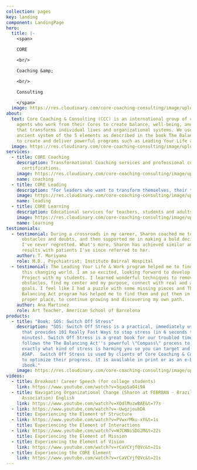 ```yaml
---
collection: pages
key: landing
component: LandingPage
hero:
  title: |-
    <span>

    CORE

    <br/>

    Coaching &amp;

    <br/>

    Consulting

    </span>
  image: https://res.cloudinary.com/core-coaching-consulting/image/upload/v1596493058/pexels-pixabay-161154_uftaqi.jpg
about:
  text: Core Coaching & Consulting (CCC) is an international group of change
    agents who work from their Cores to create balance, well-being, and flow
    that transforms individual lives and organizational systems. We use the
    ancient system of the 5 elements as described in the book The Balancing Act
    to create and deliver powerful programs such as Leading Your Life and Work.
  image: https://res.cloudinary.com/core-coaching-consulting/image/upload/v1595111411/logo_feamvb.png
services:
  - title: CORE Coaching
    description: Transformational Coaching services and professional coaching
      certifications.
    image: https://res.cloudinary.com/core-coaching-consulting/image/upload/v1596506930/services-coaching_nwxnao.jpg
    name: coaching
  - title: CORE Leading
    description: "For leaders who want to transform themselves, their teams & companies. "
    image: https://res.cloudinary.com/core-coaching-consulting/image/upload/v1596506930/services-business_l0t54c.jpg
    name: leading
  - title: CORE Learning
    description: Educational services for teachers, students and adults in transition.
    image: https://res.cloudinary.com/core-coaching-consulting/image/upload/v1596506928/services-learning_bby0id.jpg
    name: learning
testimonials:
  - testimonial: During a crossroads in my career, Sharon coached me to overcome
      obstacles and doubts, and then supported me in making a bold decision that
      I've never regretted. What's more, Sharon has achieved similar amazing
      results with patients I've since referred to her.
    author: T. Moriyama
    role: M.D., Psychiatrist; Instituto Bairral Hospital
  - testimonial: The Leading Your Life & Work program helped me to find myself in
      this changing world. I am so excited, looking forward to develop a new
      Project with my students. I learned wonderful techniques to remove
      obstacles, find my center and my purpose, connect with real and achievable
      goals. I feel like I had a puzzle with some missing pieces and The
      Balancing Act program has helped me to find them and put them in the
      proper place, to continue growing and discovering my own path.
    author: Ana Martinez
    role: Art Teacher, American School of Barcelona
products:
  - title: "Book: SOS: Switch Off Stress"
    description: "SOS: Switch Off Stress is a practical, immediately usable book
      that provides 101 Really Fast Ways to stop stress (in 6 seconds to 6
      minutes). Switch Off Stress is a great book for our troubled times. It
      follows the The Balancing Act''s powerful \"Compass\" process to show you
      exactly what kind of stress is harming you so you can target and remove it
      ASAP.  Switch Off Stress is used by clients of Core Coaching & Consulting
      to optimize their progress. it is available in print or as an e-book or
      ibook."
    image: https://res.cloudinary.com/core-coaching-consulting/image/upload/v1595800837/sos-book-1_f2u9zr.jpg
videos:
  - title: Breakout! Career Speech (for college students)
    link: https://www.youtube.com/watch?v=5qap5aO4i9A
  - title: Navigating Organizational Change (Sharon at FEBRBAN - Brazil Banking
      Association) English
    link: https://www.youtube.com/watch?v=XQdlMuzwBAE&t=77s
  - link: https://www.youtube.com/watch?v=-UwqzjoubDA
    title: Experiencing the Element of Structure
  - link: https://www.youtube.com/watch?v=PVwxrMku-xY&t=1s
    title: Experiencing the Element of Interactions
  - link: https://www.youtube.com/watch?v=WJCNNiSDG2M&t=22s
    title: Experiencing the Element of Mission
  - title: Experiencing the Element of Vision
    link: https://www.youtube.com/watch?v=rCaVCYjfQVc&t=21s
  - title: Experiencing the CORE Element
    link: https://www.youtube.com/watch?v=rCaVCYjfQVc&t=21s
---
```

